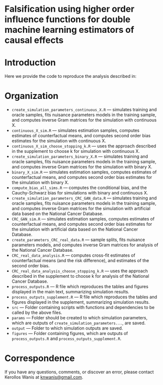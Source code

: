 # Falsification using higher order influence functions for double machine learning estimators of causal effects

# Introduction
Here we provide the code to reproduce the analysis described in: 

# Organization
- `create_simulation_parameters_continuous_X.R` — simulates training and oracle samples, fits nuisance parameters models in the training sample, and computes inverse Gram matrices for the simulation with continuous X.
- `continuous_X_sim.R` — simulates estimation samples, computes estimates of counterfactual means, and computes second order bias estimates for the simulation with continuous X.
- `continuous_X_sim_choose_stopping_k.R` — uses the approach described in the supplement to choose k for simulation with continuous X.
- `create_simulation_parameters_binary_X.R` — simulates training and oracle samples, fits nuisance parameters models in the training sample, and computes inverse Gram matrices for the simulation with binary X.
- `binary_X_sim.R` — simulates estimation samples, computes estimates of counterfactual means, and computes second order bias estimates for the simulation with binary X.
- `compute_bias_all_sims.R` — computes the conditional bias, and the Cauchy-Schwarz bias for simulations with binary and continuous X.
- `create_simulation_parameters_CRC_GAN_data.R` — simulates training and oracle samples, fits nuisance parameters models in the training sample, and computes inverse Gram matrices for the simulation with artificial data based on the National Cancer Database.
- `CRC_GAN_sim.R` — simulates estimation samples, computes estimates of counterfactual means, and computes second order bias estimates for the simulation with artificial data based on the National Cancer Database.
- `create_parameters_CRC_real_data.R` — sample splits, fits nuisance parameters models, and computes inverse Gram matrices for analysis of the National Cancer Database.
- `CRC_real_data_analysis.R` — computes cross-fit estimates of counterfactual means (and the risk difference), and estimates of the second order bias.
- `CRC_real_data_analysis_choose_stopping_k.R` — uses the approach described in the supplement to choose k for analysis of the National Cancer Database.
- `process_outputs.R` — R file which reproduces the tables and figures displayed in the main text, summarizing simulation results. 
- `process_outputs_supplement.R` — R file which reproduces the tables and figures displayed in the supplement, summarizing simulation results.
- `src`  — Folder containing scripts with functions and dependencies to be called by the above files.
- `params`  — Folder should be created to which simulation parameters, which are outputs of `create_simulation_parameters...`, are saved.
- `output`  — Folder to which simulation outputs are saved.
- `figures`  — Folder containing figures, which are outputs of `process_outputs.R` and `process_outputs_supplement.R`.

# Correspondence
If you have any questions, comments, or discover an error, please contact Kerollos Wanis at knwanis@gmail.com.
